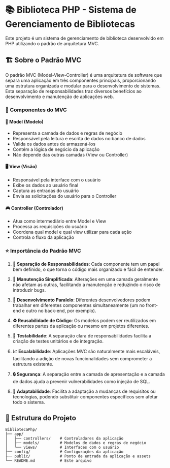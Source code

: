 # 📚 Biblioteca PHP - Sistema de Gerenciamento de Bibliotecas

Este projeto é um sistema de gerenciamento de biblioteca desenvolvido em PHP utilizando o padrão de arquitetura MVC.

## 🏗️ Sobre o Padrão MVC

O padrão MVC (Model-View-Controller) é uma arquitetura de software que separa uma aplicação em três componentes principais, proporcionando uma estrutura organizada e modular para o desenvolvimento de sistemas. Esta separação de responsabilidades traz diversos benefícios ao desenvolvimento e manutenção de aplicações web.

### 🧩 Componentes do MVC

#### 💾 Model (Modelo)
- Representa a camada de dados e regras de negócio
- Responsável pela leitura e escrita de dados no banco de dados
- Valida os dados antes de armazená-los
- Contém a lógica de negócio da aplicação
- Não depende das outras camadas (View ou Controller)

#### 🖥️ View (Visão)
- Responsável pela interface com o usuário
- Exibe os dados ao usuário final
- Captura as entradas do usuário
- Envia as solicitações do usuário para o Controller

#### 🎮 Controller (Controlador)
- Atua como intermediário entre Model e View
- Processa as requisições do usuário
- Coordena qual model e qual view utilizar para cada ação
- Controla o fluxo da aplicação

### ⭐ Importância do Padrão MVC

1. **🔄 Separação de Responsabilidades**: Cada componente tem um papel bem definido, o que torna o código mais organizado e fácil de entender.

2. **🔧 Manutenção Simplificada**: Alterações em uma camada geralmente não afetam as outras, facilitando a manutenção e reduzindo o risco de introduzir bugs.

3. **👥 Desenvolvimento Paralelo**: Diferentes desenvolvedores podem trabalhar em diferentes componentes simultaneamente (um no front-end e outro no back-end, por exemplo).

4. **♻️ Reusabilidade de Código**: Os modelos podem ser reutilizados em diferentes partes da aplicação ou mesmo em projetos diferentes.

5. **🧪 Testabilidade**: A separação clara de responsabilidades facilita a criação de testes unitários e de integração.

6. **📈 Escalabilidade**: Aplicações MVC são naturalmente mais escaláveis, facilitando a adição de novas funcionalidades sem comprometer a estrutura existente.

7. **🔒 Segurança**: A separação entre a camada de apresentação e a camada de dados ajuda a prevenir vulnerabilidades como injeção de SQL.

8. **🔄 Adaptabilidade**: Facilita a adaptação a mudanças de requisitos ou tecnologias, podendo substituir componentes específicos sem afetar todo o sistema.

## 📂 Estrutura do Projeto

```
BibliotecaPhp/
├── app/
│   ├── controllers/    # Controladores da aplicação
│   ├── models/         # Modelos de dados e regras de negócio
│   └── views/          # Interfaces com o usuário
├── config/             # Configurações da aplicação
├── public/             # Ponto de entrada da aplicação e assets
└── README.md           # Este arquivo
```



